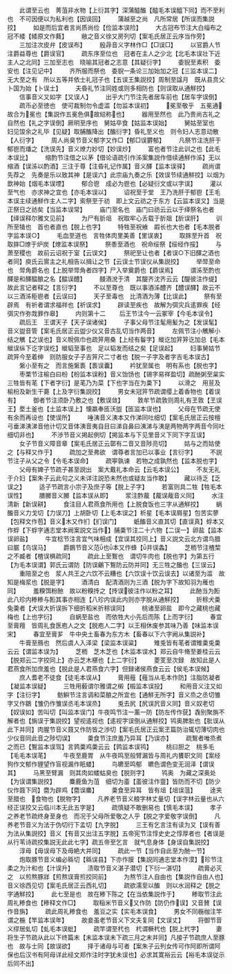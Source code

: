 <!-- { "loadSidebar": true } -->
　　此谓至云也　菁菹非水物【上衍其字】深蒲醓醢【醓毛本误醯下同】而不至利也　不可因便以为私利也【因误回】
　　蒲越至之尚　凡所常居【所误而集説挍】
　　如是而后宜者言尚质尚俭【俭监本误险】
　　大古冠布节注大白缁布之冠不緌【緌原文作蕤】
　　敝之音义徐又房列切【案毛氏居正云序当作旁】
　　三加注次皮弁【皮误布】
　　殷冔音义字林作□【□误□】
　　以官爵人节注爵益尊也【爵误官】
　　疏东序至位也　冠者在主人之少北【北毛本误壮下近主人之北同】三加至志也　晓喻其冠者之志意【其疑衍字】
　　委貎至素积　委安也【注见记中】
　　齐所服而祭也　委貎一条论三加始加之冠【三监本误二】无大至之有　所以五等并依士礼冠子也【五误王集説挍】周制至諡月　既从县贲父卜国为始【卜误士】
　　夫昏礼节注同姓或则多相防也【则误取从通觧挍】
　　信事音义又如字【又误人】
　　出乎大门节注先者居车前也【居车字误倒】
　　疏币必至徳也　使可裁制勿令虚滥【勿监本误初】
　　冕至敬乎　五冕通故合为冕也【集説作五冕色俱故縂称也】
　　器用至然也　此乃贵尚古礼之自然也【礼之字误倒】厥明至序也　舅姑卒食【姑监本误始】
　　舅姑至室也　妇见馂余之礼毕【见疑】取脯醢降出【醢衍字】昏礼至义也　则令妇人志意动散【人衍字】
　　周人尚臭节音义郁字又作□【郁□误欝郁】
　　凡祭节注洗肝于郁鬯而燔之【洗误先】音义燎力妙切【妙误炒】
　　富也者节注此训之也【此毛本误比】
　　缩酌节注借之以茅【借论语疏引作泲案集説作借续通觧作泲】无以缩酒【误泲以酌酒】三注于尊【注昏礼记作属】音义醳【监本误驿】
　　疏尚谓先荐之　先奏是乐以致其神【是误六】此宗庙九奏之乐【效误节续通觧挍】以烟为歆神始【烟毛本误堙】
　　郁合鬯　成必为鬯也【必疑衍文或以字误】
　　灌以至气也　亦求神之宜也【亦毛本误以】
　　诏祝至于堂　王乃洗肝于郁鬯【王毛本误主续通觧作主人二字】索祭至于祊　即上文云祊之于东方【云监本误又】当是正祭日之祊矣【当监本误常】
　　庙门至名也　庙门曰祊云云以于绎祭名也者【绎误释尔雅文见前】
　　为尸有肵俎　祝取牢心舌载于肵爼【肵误肝】
　　训所至犆也　首也者直也【脱上也字】
　　特牲至祝飨　嘏长也大也者【毛本脱者字监本误○】
　　毛血至道也　言牲体肉里美善【里误衷】
　　取膟至升首　祝取膟□燎于炉炭【燎监本误祭】
　　祭黍至酒也　祝命绥祭【绥经作挼】
　　与萧至稷也　故前云诏祝于室【云误文】
　　祭祀至让也者【者误○下旧醳之酒也者同】庾氏云賔主之礼相告以揖让之节【云误士节误仪从集説挍】
　　举斝至命也　斝角爵名也【上脱举斝角者四字】尸入举奠爵也【爵误焉】
　　谓泲至酌也　醳是和醳醖酿之名【醖误醴】
　　醆酒涗于清　其醍齐沈齐云云【醍彼注作缇】故此言记者释之【言衍字】
　　不以至尊也　既以事酒泲醴齐【醴误醳】故云不以三酒泲秬鬯者【云误曰】
　　天子至毒也　比清酒为薄【比误此】
　　祭有至辟焉　有祈者谓求福祥也【祈误求】
　　辟读至疾也　故解为弭灾兵逺罪疾【经弭灾作弥烖罪作皋】
　　内则第十二
　　后王节注今一云冢宰【今毛本误令】
　　疏后王　王谓天子【天子误诸侯】
　　子事父母节注髦用髪为之【发误髦】音义盥音管【案毛氏居正云盥少仪又音古乱切当作两音】
　　左佩节注小觽解小结之觽【之误也】音义帨佩巾也疏笄用桑【上经有鬠字】縰讫加笄笄讫加总【毛本縰误纵下讫字误纥】縰韬至事也　足以韬发而结之矣【足误起】
　　妇事舅姑节疏笄今至着绅　则防服女子子吉笄尺二寸者也【脱一子字及者字吉毛本误古】
　　縏小至有之　而言施縏袠【袠误囊】
　　衿犹至属也　明有系也【脱也字】
　　枣栗节注榆白曰枌【枌监本误粉】音义饴饧也【锡字易祥盈切】疏酏粥至枲实　三牲皆有芼【下者字衍】是芼乃为菜【下也字当在为羮下】
　　以滑之　用荁及榆枌及新生干薧【上及字衍集説挍】
　　男女未冠笄节疏谓缨上着香物也【着误有】
　　御者节注须卧乃敷之也【敷误敛】
　　敦牟节疏敦则周礼有玊敦【玊误王】堥土釜也【土监本误上】懐嬴奉匜沃盥【匜监本误也】
　　父母在节疏无使有余而再设也【使误所】
　　唾洟音义洟本又作涕同吐细切【案毛氏居正云按檀弓垂涕洟涕音他计切又音体洟音夷自目曰涕自鼻曰洟涕与洟是两物两字两音今同吐细切非也】
　　不渉节音义掲起例切【掲监本与下见里音义下同下字互误】
　　女子节音义障音章【案毛氏居正云鄣有二音又音陟亮切】
　　姑与之而姑使之【与释又作于】
　　疏加之至弗欲　谓尊者言加已以事业【言衍字】
　　不説节注子从父之令【令毛本误命】
　　疏寕孰谏　若物之成孰然也【监本脱也字】
　　父母有婢子节疏子甚至説出　案大戴礼本命云【云毛本误公】
　　不友无礼于介妇【案朱子云此句之义未详注説恐未然也或疑友当作敢】
　　藏以待乏【乏误之】
　　适子节疏言小宗子及庶子等【脱上子字】
　　若富则具二牲【牲毛本误性】
　　膳膷音义膷【监本误从即】
　　浆注酢酨【酨误胾音义同】
　　水注清新【新误耕】
　　食注目人君燕食所用也【上脱食饭也三字从通觧挍】
　　蜗醢音义力戈切【力误刀】上胡卧切【上毛本误之】析星【毛本误屑星】包苦实蓼【包释文作苞】音义木又作扪【扪误门】
　　蚔醢音义直其切【直误真】蜉本又作蜉【下蜉字通志堂本阙案説文当作】脯羮节注二十六物【二误一】卵盐【监本误卵盐】
　　牛宜稔节注言宜气味相成【宜误其挍同上】音义説文云北方谓鸟腊曰腒【鸟误马】
　　爵鷃节音义范也本又作蜂【并误螽】
　　芝栭节注楂棃之不臧者【楂误椇疏同】
　　疏此上至鴽也　谓切牛肉也【脱也字】为第五行【为毛本误谓】郭氏云谓防【防误鸙下鴽防云防并同】无三牲之醢也【三误云】
　　重陪至之也　浆人共王之六饮不云糟也【六饮误十饮云误去】以诸至为滥　故知是梅浆也【脱是字】
　　酒清白　配清酒则为三酒【脱为字下故知羽为雁也同】
　　羞糗饵粉酏　故以粉糗抟之【抟误彼注作以粉之耳】
　　此酏当为餰　此八珍内糁糁与餰其事亦相连【八珍内误此内则亦字脱从通觧挍】
　　折稌犬羮兔羮者【犬误大折误拆下细折稻米折稌误同】
　　桃诸至卵盐　即今之藏桃也藏梅也【上也字衍】
　　自蜗至盐也　而依牲大小先后而陈【上而字衍】
　　春宜至膏羶　皆周礼食医庖人之文【脱庖人二字】以王相休废参其味乃善【味监本误宋】
　　春宜至膏芗　牛中央土畜春为东方木【畜春以下六字阙从集説补】
　　牛膏至鴈也　然后虞人入泽梁【梁监本误粱】
　　雉兎皆有芼者谓雉羮兎羮云云【谓监本误为】
　　芝栭　芝木芝也【木监本误水】郑云自牛脩至姜桂云云【脱郑云二字挍同上】亦云芝木椹也【上二字衍】
　　菱芰至次録　故知此是人君燕食所加庶羞也【脱此是人君燕食六字】但録诸侯燕食云云【侯毛本误候】
　　庶人耆老不徒食【徒毛本误从】
　　膏用薤【薤当从毛本作防】注脂防凝者【凝监本误疑】
　　三牲用藙谓尔雅谓之樧【榝监本误投】
　　和用音义注又如字【注衍字】
　　鲂鱮节注言调和菜酿之所宜也【通觧无所字】音义烝之丞切雏字又作鶵【雏仍作雏误丞毛本误烝】
　　兎去尻【尻误凥音义同】音义奴老切【奴误如】苦叫切【叫监本误门】牛夜鸣节注一薰一防【防左传作莸】毳别聚旃不解者也【旃误于集説挍】望视逺视也【逺视字误倒从通觧挍】鸨奥脾肶也【肶误从此下并同】肉腥节音义聂又作防皆之渉切【案毛氏居正云案玊篇防治辄切薄切肉也少仪音同此音之陟切误】
　　羮食节注庶羞乃异耳【乃误亦】
　　疏鴽者唯烝煮之而已【鴽监本误驾】言鹑羮鸡羮云云【鹑监本误鸨】
　　桃曰胆之　桃多毛【毛毛本误芼】
　　牛夜至鹿胃　从牛夜鸣至般臂漏皆与周礼内饔职文同【案经狗作文郁作貍望作盲视漏作眂蝼】
　　鸟皫至鸣郁　皫色谓色变无润泽【谓误其】
　　马黑至臂漏　则其肉如蝼蛄臭也【脱则字】
　　鸨奥　为藏之深奥处【为误谓集説挍】
　　麋鹿鱼为菹　细切为齑【齑彼注作韲】皆防而不切【防少仪作聂下同】麕为辟鸡【麕误麋】
　　羮食至异耳　皆有俎【俎误菹】
　　逹夹至腊也　食物也【脱物字】
　　凡养老节音义粮字林丈量切【误字林云量也从六经正误挍又云临川本无此五字是】
　　疏慎疑不敢删易也【慎毛本误】
　　孝子之养老节疏终身至身也　而况于父母所爱敬之人乎【脱之字爱敬字误倒】
　　凡养老节音义为法于伪切行下孟切【九字脱】
　　三王有乞言注有读为又【误有善为法从集説挍】音义【有音又出注五字脱】五帝宪节注惇史史之惇厚者也【者误是从行苇诗疏挍集説无此此七字】疏五帝至乞言　就气息身体【身误自集説挍】
　　淳毋【毋误母下及毋絶大并同】
　　疏此一节【当作自此至为酏一节】
　　炮取豚节音义编必緜切【緜误县】下亦作膜【集説同通志堂本作漠】珍节注柔之为汁和也【汁误升】
　　渍取节音义湛子潜切【下衍一湛切】
　　疏膏必灭之　以煎熬豚牂【煎熬误膏煎挍同前】
　　为熬节注人自由也【集説作自由人也】音义徐西见切【案毛氏居正云西礼切】
　　疏欲濡至以醢　则以水润释之【脱之字通觧挍】
　　此七至是也　故在糁下陈之【在当依集説作于】
　　糁取节注此周礼糁食也【糁释文作□】
　　取稲米节音义又作防【防仍作误】又音賛【误作音旃】
　　疏此周礼糁食也　羞豆之实【实毛本误食】
　　男女不同椸枷注竿谓之椸【竿监本误年】
　　故妾虽老节音义下文夫复同【文误丈】
　　将御节音义缪居虬切【虬毛本误蚍】
　　疏竿谓至杙也　杙谓橛杙也【脱上杙字】
　　妻将生子节疏从此以下终篇末【末监本误未下疏三月之末并同】凡接子节疏庶人至豚也　故与士同【故误欲】
　　择于诸母与可者【案朱子云列女传可作阿即所谓阿保也后汉书有阿母详此经文郑作注时字犹未误也】必求其寛裕云云【裕毛本误従示后同不出】
